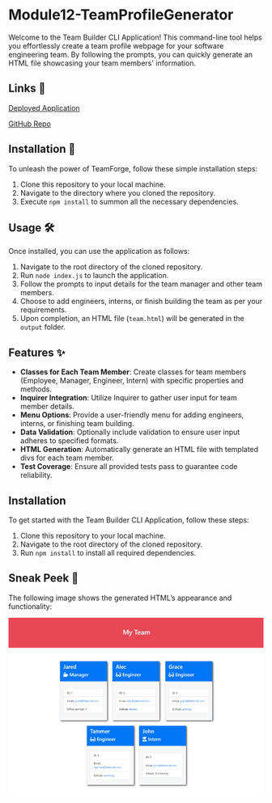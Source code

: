 # Module12-TeamProfileGenerator

Welcome to the Team Builder CLI Application! This command-line tool helps you effortlessly create a team profile webpage for your software engineering team. By following the prompts, you can quickly generate an HTML file showcasing your team members' information.

## Links 📜

[Deployed Application]()

[GitHub Repo](https://github.com/jaiminiprajapati/Module12-TeamProfileGenerator)


## Installation 🚀

To unleash the power of TeamForge, follow these simple installation steps:

1. Clone this repository to your local machine.
2. Navigate to the directory where you cloned the repository.
3. Execute `npm install` to summon all the necessary dependencies.

## Usage 🛠️

Once installed, you can use the application as follows:

1. Navigate to the root directory of the cloned repository.
2. Run `node index.js` to launch the application.
3. Follow the prompts to input details for the team manager and other team members.
4. Choose to add engineers, interns, or finish building the team as per your requirements.
5. Upon completion, an HTML file (`team.html`) will be generated in the `output` folder.

## Features ✨

- **Classes for Each Team Member**: Create classes for team members (Employee, Manager, Engineer, Intern) with specific properties and methods.
- **Inquirer Integration**: Utilize Inquirer to gather user input for team member details.
- **Menu Options**: Provide a user-friendly menu for adding engineers, interns, or finishing team building.
- **Data Validation**: Optionally include validation to ensure user input adheres to specified formats.
- **HTML Generation**: Automatically generate an HTML file with templated divs for each team member.
- **Test Coverage**: Ensure all provided tests pass to guarantee code reliability.

## Installation

To get started with the Team Builder CLI Application, follow these steps:

1. Clone this repository to your local machine.
2. Navigate to the root directory of the cloned repository.
3. Run `npm install` to install all required dependencies.

## Sneak Peek 📸
The following image shows the generated HTML’s appearance and functionality:

![HTML webpage titled “My Team” features five boxes listing employee names, titles, and other key info.](./challenge/assets/14-object-oriented-programming-challenge-demo.png)